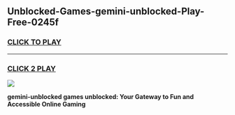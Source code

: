 
## Unblocked-Games-gemini-unblocked-Play-Free-0245f
<h3>
<a href="https://premium76.site?title=gemini-unblocked&ref=23A">CLICK TO PLAY</a></h3>
<hr>

<h3>
<a href="https://premium76.site?title=gemini-unblocked&ref=23A">CLICK 2 PLAY</a>
  
</h3>

<a href="https://premium76.site?title=gemini-unblocked&ref=23A"><img src="https://clearcache.store/games.png"></a>


**gemini-unblocked games unblocked: Your Gateway to Fun and Accessible Online Gaming**
